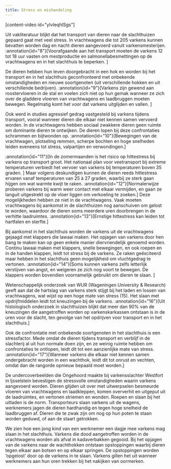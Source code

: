 ```yaml
---
title: Stress en mishandeling
---
```

\[content-video id="yIvleqhlSgs"\]

Uit vakliteratuur blijkt dat het transport van dieren naar de slachthuizen gepaard gaat met veel stress. In vrachtwagens die tot 205 varkens kunnen bevatten worden dag en nacht dieren aangevoerd vanuit varkensmesterijen. :annotation{id="8"}[Voorafgaande aan het transport moeten de varkens 12 tot 18 uur vasten om mestproductie en salmonellabesmettingen op de vrachtwagens en in het slachthuis te beperken. ]

De dieren hebben hun leven doorgebracht in een hok en worden bij het transport en in het slachthuis geconfronteerd met onbekende omstandigheden en nieuwe soortgenoten (uit verschillende hokken en uit verschillende bedrijven). :annotation{id="9"}[Varkens zijn gewend aan roostervloeren in de stal en voelen zich niet op hun gemak wanneer ze zich over de gladdere vloeren van vrachtwagens en laadbruggen moeten bewegen. Regelmatig komt het voor dat varkens uitglijden en vallen. ]

Ook werd in studies agressief gedrag vastgesteld bij varkens tijdens transport, vooral wanneer dieren die elkaar niet kennen samen vervoerd worden. In de vrachtwagens hebben sociaal zwakkere dieren geen ruimte om dominante dieren te ontwijken. De dieren lopen bij deze confrontaties schrammen en bijtwonden op. :annotation{id="10"}[Bewegingen van de vrachtwagen, plotseling remmen, scherpe bochten en hoge snelheden leiden eveneens tot stress, valpartijen en verwondingen.]

:annotation{id="11"}[In de zomermaanden is het risico op hittestress bij varkens op transport groot. Het nationaal plan voor veetransport bij extreme temperaturen verbiedt het vervoer van varkens bij temperaturen boven 35 graden. ] Maar volgens deskundigen kunnen de dieren reeds hittestress ervaren vanaf temperaturen van 25 à 27 graden, waarbij ze sterk gaan hijgen om wat warmte kwijt te raken. :annotation{id="12"}[Normalerwijze proberen varkens bij warm weer contact met elkaar vermijden, en gaan ze languit uitgestrekt op de vloer liggen om verkoeling te zoeken.] Deze mogelijkheden hebben ze niet in de vrachtwagens. Vaak moeten vrachtwagens bij aankomst in de slachthuizen nog aanschuiven om gelost te worden, waardoor de dieren soms meerdere uren doorbrengen in de verhitte laadruimtes. :annotation{id="13"}[Ernstige hittestress kan leiden tot hartfalen en sterfte.]

Bij aankomst in het slachthuis worden de varkens uit de vrachtwagens gejaagd met klappers die lawaai maken. Het opjagen van varkens door hen bang te maken kan op geen enkele manier diervriendelijk genoemd worden. Continu lawaai maken met klappers, snelle bewegingen, en ook roepen en in de handen klappen, leidt tot stress bij de varkens. Ze raken geëxciteerd maar hebben in het slachthuis geen mogelijkheid om vluchtgedrag te vertonen. :annotation{id="14"}[Soms kunnen varkens zelfs letterlijk verstijven van angst, en weigeren ze zich nog voort te bewegen. De klappers worden bovendien voornamelijk gebruikt om dieren te slaan. ]

Wetenschappelijk onderzoek van WUR (Wageningen University & Research) geeft aan dat de hartslag van varkens sterk stijgt bij het laden en lossen van vrachtwagens, wat wijst op een hoge mate van stress (15). Het slaan met opdrijfmiddelen leidt tot kneuzingen bij de varkens. :annotation{id="16"}[Uit histologisch onderzoek in slachthuizen blijkt dat meer dan 90% van de kneuzingen die aangetroffen worden op varkenskarkassen ontstaan is in de uren voor de slacht, ten gevolge van het opdrijven voor transport en in het slachthuis.]

Ook de confrontatie met onbekende soortgenoten in het slachthuis is een stressfactor. Mede omdat de dieren tijdens transport en verblijf in de slachterij al uit hun normale doen zijn, en ze weinig ruimte hebben om confrontaties te ontlopen, leidt dit tot een aanzienlijke mate van stress. :annotation{id="17"}[Wanneer varkens die elkaar niet kennen samen ondergebracht worden in een wachthok, leidt dit tot onrust en vechten, omdat dan de rangorde opnieuw bepaald moet worden.]

De undercoverbeelden die Ongehoord maakte bij varkensslachter Westfort in Ijsselstein bevestigen de stressvolle omstandigheden waarin varkens aangevoerd worden. Dieren glijden uit over met uitwerpselen besmeurde vloeren van vrachtwagens en laadkleppen, komen oververhit en uitgeput uit de laadruimtes, en vertonen striemen en wonden. Roepen en slaan bij het uitladen is de norm. Transporteurs slaan varkens uit de wagens, werknemers jagen de dieren hardhandig en tegen hoge snelheid de laadbruggen af. Dieren die te zwak zijn om nog op hun poten te staan worden geduwd, of aan de staart getrokken.

We zien hoe een jong kind van een werknemer een dagje mee varkens mag slaan in het slachthuis. Varkens die dood aangetroffen worden in de vrachtwagens worden als afval in kadaverbakken gegooid. Bij het opjagen van de varkens naar de wachthokken ontstaan opstoppingen waarbij dieren tegen elkaar aan botsen en op elkaar springen. De opstoppingen worden ‘opgelost’ door op de varkens in te slaan. Varkens gillen het uit wanneer werknemers aan hun oren trekken bij het nakijken van oormerken.